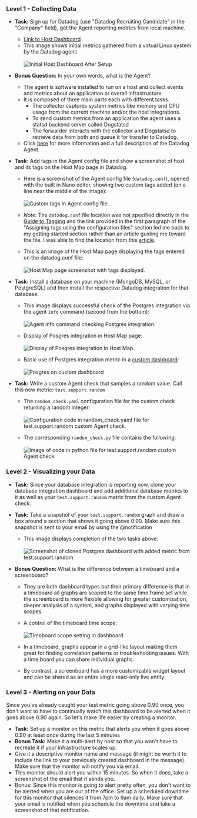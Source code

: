 ### Level 1 - Collecting Data

* **Task:** Sign up for Datadog (use "Datadog Recruiting Candidate" in the "Company" field), get the Agent reporting metrics from local machine.
  - [Link to Host Dashboard](https://app.datadoghq.com/dash/host/349301929?live=true&page=0&is_auto=false&from_ts=1507061300792&to_ts=1507064900792&tile_size=m)
  - This image shows initial metrics gathered from a virtual Linux system by the Datadog agent:
  <br><br>
  ![Initial Host Dashboard After Setup](https://github.com/MikeTarkington/hiring-engineers/blob/support-engineer/initial_host_dashboard.JPG?raw=true)


* **Bonus Question:** In your own words, what is the Agent?
  - The agent is software installed to run on a host and collect events and metrics about an application or overall infrastructure.
  - It is composed of three main parts each with different tasks.
    - The collector captures system metrics like memory and CPU usage from the current machine and/or the host integrations.
    - To send custom metrics from an application the agent uses a statsd backend server called Dogstatsd
    - The forwarder interacts with the collector and Dogstatsd to retrieve data from both and queue it for transfer to Datadog.
  - Click [here](https://docs.datadoghq.com/guides/basic_agent_usage/) for more information and a full description of the Datadog Agent.


* **Task:** Add tags in the Agent config file and show a screenshot of host and its tags on the Host Map page in Datadog.
  - Here is a screenshot of the Agent config file (`datadog.conf`), opened with the built in Nano editor, showing two custom tags added (on a line near the middle of the image):
  <br><br>
  ![Custom tags in Agent config file.](https://github.com/MikeTarkington/hiring-engineers/blob/support-engineer/dd_agent_config_tags.JPG?raw=true)

  - *Note:* The `datadog.conf` file location was not specified directly in the [Guide to Tagging](https://docs.datadoghq.com/guides/tagging/) and the link provided in the first paragraph of the "Assigning tags using the configuration files" section led me back to my getting started section rather than an article guiding me toward the file. I was able to find the location from this [article](https://help.datadoghq.com/hc/en-us/articles/203037169-Where-is-the-configuration-file-for-the-Agent-).
  - This is an image of the Host Map page displaying the tags entered on the datadog.conf file:
  <br><br>
  ![Host Map page screenshot with tags displayed.](https://github.com/MikeTarkington/hiring-engineers/blob/support-engineer/initial_host_map_tags.JPG?raw=true)


* **Task:** Install a database on your machine (MongoDB, MySQL, or PostgreSQL) and then install the respective Datadog integration for that database.

  - This image displays successful check of the Postgres integration via the agent `info` command (second from the bottom):
  <br><br>
  ![Agent info command checking Postgres integration.](https://github.com/MikeTarkington/hiring-engineers/blob/support-engineer/pg_agent_info_check.JPG?raw=true)

  - Display of Posgres integration in Host Map page:
  <br><br>
  ![Display of Posgres integration in Host Map.](https://github.com/MikeTarkington/hiring-engineers/blob/support-engineer/pg_host_map.JPG?raw=true)

  - Basic use of Postgres integration metric in a [custom dashboard](https://app.datadoghq.com/dash/373118/miket---support-engineer-applicant-assignment?live=true&page=0&is_auto=false&from_ts=1507149351527&to_ts=1507152951527&tile_size=m):
  <br><br>
  ![Posgres on custom dashboard](https://github.com/MikeTarkington/hiring-engineers/blob/support-engineer/pg_on_dashboard.JPG?raw=true)


* **Task:** Write a custom Agent check that samples a random value. Call this new metric: `test.support.random`

  - The `random_check.yaml` configuration file for the custom check returning a random integer:
  <br><br>
  ![Configuration code in random_check.yaml file for test.support.random custom Agent check.](https://github.com/MikeTarkington/hiring-engineers/blob/support-engineer/random_check_config.JPG?raw=true)

  - The corresponding `random_check.py` file contains the following:
  <br><br>
  ![Image of code in python file for test.support.random custom Agent check.](https://github.com/MikeTarkington/hiring-engineers/blob/support-engineer/random_check_python.JPG?raw=true)


### Level 2 - Visualizing your Data

* **Task:** Since your database integration is reporting now, clone your database integration dashboard and add additional database metrics to it as well as your `test.support.random` metric from the custom Agent check.
* **Task:** Take a snapshot of your `test.support.random` graph and draw a box around a section that shows it going above 0.90. Make sure this snapshot is sent to your email by using the @notification

  - This image displays completion of the two tasks above:
  <br><br>
  ![Screenshot of cloned Postgres dashboard with added metric from test.support.random](https://github.com/MikeTarkington/hiring-engineers/blob/support-engineer/random_check_pg_dashboard.JPG?raw=true)


* **Bonus Question:** What is the difference between a timeboard and a screenboard?
  - They are both dashboard types but their primary difference is that in a timeboard all graphs are scoped to the same time frame set while the screenboard is more flexible allowing for greater customization, deeper analysis of a system, and graphs displayed with varying time scopes.

  - A control of the timeboard time scope:
  <br><br>
  ![Timeboard scope setting in dashboard](https://help.datadoghq.com/hc/en-us/article_attachments/202547215/TimeControl.jpg?raw=true)

  - In a timeboard, graphs appear in a grid-like layout making them great for finding correlation patterns or troubleshooting issues.  With a time board you can share individual graphs.

  - By contrast, a screenboard has a more customizable widget layout and can be shared as an entire single read-only live entity.


### Level 3 - Alerting on your Data

Since you've already caught your test metric going above 0.90 once, you don't want to have to continually watch this dashboard to be alerted when it goes above 0.90 again.  So let's make life easier by creating a monitor.  
* **Task:** Set up a monitor on this metric that alerts you when it goes above 0.90 at least once during the last 5 minutes
* **Bonus Task:**  Make it a multi-alert by host so that you won't have to recreate it if your infrastructure scales up.  
* Give it a descriptive monitor name and message (it might be worth it to include the link to your previously created dashboard in the message).  Make sure that the monitor will notify you via email.
* This monitor should alert you within 15 minutes. So when it does, take a screenshot of the email that it sends you.
* Bonus: Since this monitor is going to alert pretty often, you don't want to be alerted when you are out of the office. Set up a scheduled downtime for this monitor that silences it from 7pm to 9am daily. Make sure that your email is notified when you schedule the downtime and take a screenshot of that notification.
